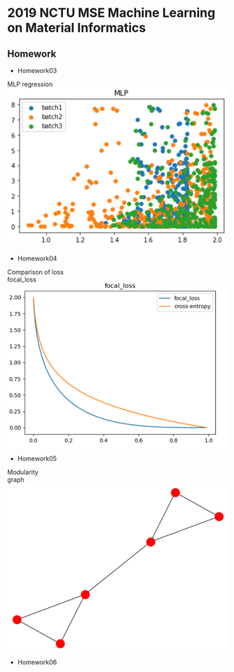 # 2019 NCTU MSE Machine Learning on Material Informatics

## Homework
* Homework03  

MLP regression  
![MLP](https://github.com/acctouhou/Machine-Learning-on-Material-Informatics/blob/master/HW/HW3/scatter.PNG)  

* Homework04  

Comparison of loss  
focal_loss  
![focal_loss](https://github.com/acctouhou/Machine-Learning-on-Material-Informatics/blob/master/HW/HW4/hw4.PNG)  

* Homework05  

Modularity  
graph  
![graph](https://github.com/acctouhou/Machine-Learning-on-Material-Informatics/blob/master/HW/HW5/graph.PNG)  

* Homework06  
